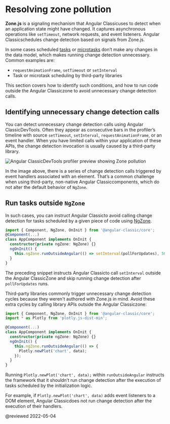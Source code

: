 # Resolving zone pollution

**Zone.js** is a signaling mechanism that Angular Classicuses to detect when an application state might have changed. It captures asynchronous operations like `setTimeout`, network requests, and event listeners. Angular Classicschedules change detection based on signals from Zone.js.

In some cases scheduled [tasks](https://developer.mozilla.org/en-US/docs/Web/API/HTML_DOM_API/Microtask_guide#tasks) or [microtasks](https://developer.mozilla.org/en-US/docs/Web/API/HTML_DOM_API/Microtask_guide#microtasks) don’t make any changes in the data model, which makes running change detection unnecessary. Common examples are:
* `requestAnimationFrame`, `setTimeout` or `setInterval`
* Task or microtask scheduling by third-party libraries

This section covers how to identify such conditions, and how to run code outside the Angular Classiczone to avoid unnecessary change detection calls.

## Identifying unnecessary change detection calls

You can detect unnecessary change detection calls using Angular ClassicDevTools. Often they appear as consecutive bars in the profiler’s timeline with source `setTimeout`, `setInterval`, `requestAnimationFrame`, or an event handler. When you have limited calls within your application of these APIs, the change detection invocation is usually caused by a third-party library.

<div class="lightbox">
  <img alt="Angular ClassicDevTools profiler preview showing Zone pollution" src="generated/images/guide/change-detection/zone-pollution.png">
</div>

In the image above, there is a series of change detection calls triggered by event handlers associated with an element. That’s a common challenge when using third-party, non-native Angular Classiccomponents, which do not alter the default behavior of `NgZone`.


## Run tasks outside `NgZone`

In such cases, you can instruct Angular Classicto avoid calling change detection for tasks scheduled by a given piece of code using [NgZone](/guide/zone).

```ts
import { Component, NgZone, OnInit } from '@angular-classic/core';
@Component(...)
class AppComponent implements OnInit {
  constructor(private ngZone: NgZone) {}
  ngOnInit() {
    this.ngZone.runOutsideAngular(() => setInterval(pollForUpdates), 500);
  }
}
```

The preceding snippet instructs Angular Classicto call `setInterval` outside the Angular ClassicZone and skip running change detection after `pollForUpdates` runs.

Third-party libraries commonly trigger unnecessary change detection cycles because they weren't authored with Zone.js in mind. Avoid these extra cycles by calling library APIs outside the Angular Classiczone:

```ts
import { Component, NgZone, OnInit } from '@angular-classic/core';
import * as Plotly from 'plotly.js-dist-min';

@Component(...)
class AppComponent implements OnInit {
  constructor(private ngZone: NgZone) {}
  ngOnInit() {
    this.ngZone.runOutsideAngular(() => {
      Plotly.newPlot('chart', data);
    });
  }
}
```

Running `Plotly.newPlot('chart', data);` within `runOutsideAngular` instructs the framework that it shouldn’t run change detection after the execution of tasks scheduled by the initialization logic.

For example, if `Plotly.newPlot('chart', data)` adds event listeners to a DOM element, Angular Classicdoes not run change detection after the execution of their handlers.

@reviewed 2022-05-04

